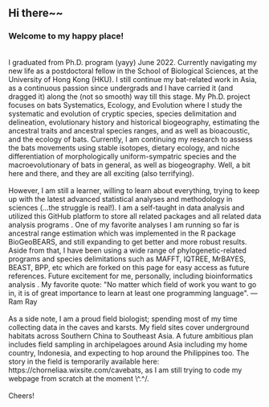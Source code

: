 ## Hi there~~ 
### Welcome to my happy place!
<br />
I graduated from Ph.D. program (yayy) June 2022. Currently navigating my new life as a postdoctoral fellow in the School of Biological Sciences, at the University of Hong Kong (HKU). I still continue my bat-related work in Asia, as a continuous passion since undergrads and I have carried it (and dragged it) along the (not so smooth) way till this stage. My Ph.D. project focuses on bats Systematics, Ecology, and Evolution where I study the systematic and evolution of cryptic species, species delimitation and delineation, evolutionary history and historical biogeography, estimating the ancestral traits and ancestral species ranges, and as well as bioacoustic, and the ecology of bats. Currently, I am continuing my research to assess the bats movements using stable isotopes, dietary ecology, and niche differentiation of morphologically uniform-sympatric species and the macroevolutionary of bats in general, as well as biogeography. Well, a bit here and there, and they are all exciting (also terrifying).
<br />

<br />
However, I am still a learner, willing to learn about everything, trying to keep up with the latest advanced statistical analyses and methodology in sciences (...the struggle is real!). I am a self-taught in data analysis and utilized this GitHub platform to store all related packages and all related data analysis programs <including my stupid notes about anything basic>. One of my favorite analyses I am running so far is ancestral range estimation which was implemented in the R package BioGeoBEARS, and still expanding to get better and more robust results. Aside from that, I have been using a wide range of phylogenetic-related programs and species delimitations such as MAFFT, IQTREE, MrBAYES, BEAST, BPP, etc which are forked on this page for easy access as future references. Future excitement for me, personally, including bioinformatics analysis <will be stored on this page>. My favorite quote: "No matter which field of work you want to go in, it is of great importance to learn at least one programming language". ― Ram Ray
<br/>


<br />
As a side note, I am a proud field biologist; spending most of my time collecting data in the caves and karsts. My field sites cover underground habitats across Southern China to Southeast Asia. A future ambitious plan includes field sampling in archipelagoes around Asia including my home country, Indonesia, and expecting to hop around the Philippines too. The story in the field is temporarily available here: https://chorneliaa.wixsite.com/cavebats, as I am still trying to code my webpage from scratch at the moment \^.^/.<update: that website is currently offline as I am trying to maintaining the content and updating some more stuff>
<br />

<br />
Cheers!


